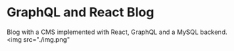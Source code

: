 # GraphQL and React Blog 
  Blog with a CMS implemented with React, GraphQL and a MySQL backend. 
<img src="./img.png"</img>
  
